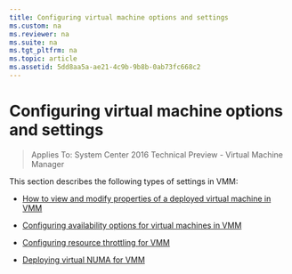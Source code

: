 ```yaml
---
title: Configuring virtual machine options and settings
ms.custom: na
ms.reviewer: na
ms.suite: na
ms.tgt_pltfrm: na
ms.topic: article
ms.assetid: 5dd8aa5a-ae21-4c9b-9b8b-0ab73fc668c2
---
```

# Configuring virtual machine options and settings

>Applies To: System Center 2016 Technical Preview - Virtual Machine Manager

This section describes the following types of settings in VMM:

-   [How to view and modify properties of a deployed virtual machine in VMM](How-to-view-and-modify-properties-of-a-deployed-virtual-machine-in-VMM.md)

-   [Configuring availability options for virtual machines in VMM](Configuring-availability-options-for-virtual-machines-in-VMM.md)

-   [Configuring resource throttling for VMM](Configuring-resource-throttling-for-VMM.md)

-   [Deploying virtual NUMA for VMM](Deploying-virtual-NUMA-for-VMM.md)




